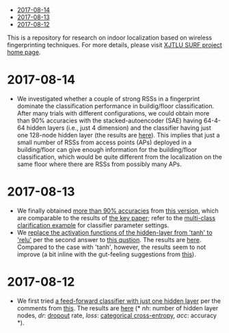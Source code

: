 - [2017-08-14](#orge70b660)
- [2017-08-13](#orgc6dfeb5)
- [2017-08-12](#orgc2ef3c9)

This is a repository for research on indoor localization based on wireless fingerprinting techniques. For more details, please visit [XJTLU SURF project home page](http://kyeongsoo.github.io/research/projects/indoor_localization/index.html).


<a id="orge70b660"></a>

# 2017-08-14

-   We investigated whether a couple of strong RSSs in a fingerprint dominate the classification performance in buildig/floor classification. After many trials with different configurations, we could obtain more than 90% accuracies with the stacked-autoencoder (SAE) having 64-4-64 hidden layers (i.e., just 4 dimension) and the classifier having just one 128-node hidden layer (the results are [here](./results/indoor_localization_deep_learning_out_20170814-184009.org)). This implies that just a small number of RSSs from access points (APs) deployed in a building/floor can give enough information for the building/floor classification, which would be quite different from the localization on the same floor where there are RSSs from possibly many APs.


<a id="orgc6dfeb5"></a>

# 2017-08-13

-   We finally obtained [more than 90% accuracies](./results/indoor_localization_deep_learning.org) from [this version](./python/indoor_localization_deep_learning.py), which are comparable to the results of [the key paper](https://arxiv.org/abs/1611.02049v2); refer to the [multi-class clarification example](https://keras.io/getting-started/sequential-model-guide/#compilation) for classifier parameter settings.
-   We [replace the activation functions of the hidden-layer from 'tanh' to 'relu'](./python/indoor_localization-2.ipynb) per the second answer to [this qustion](https://stats.stackexchange.com/questions/218542/which-activation-function-for-output-layer). The results are [here](./results/indoor_localization-2_20170813.csv). Compared to the case with 'tanh', however, the results seem to not improve (a bit inline with the gut-feeling suggestions from [this](https://datascience.stackexchange.com/questions/10048/what-is-the-best-keras-model-for-multi-class-classification)).


<a id="orgc2ef3c9"></a>

# 2017-08-12

-   We first tried [a feed-forward classifier with just one hidden layer](./python/indoor_localization-1.ipynb) per the comments from [this](https://stats.stackexchange.com/questions/181/how-to-choose-the-number-of-hidden-layers-and-nodes-in-a-feedforward-neural-netw). The results are [here](./results/indoor_localization-1_20170812.csv) (\* *nh*: number of hidden layer nodes, *dr*: [dropout](https://en.wikipedia.org/wiki/Dropout_(neural_networks)) rate, *loss*: [categorical cross-entropy](http://deeplearning.net/software/theano/library/tensor/nnet/nnet.html#theano.tensor.nnet.nnet.categorical_crossentropy), *acc*: accuracy \*).
